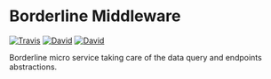 # Borderline Middleware

[![Travis](https://img.shields.io/travis/dsi-icl/borderline-middleware/master.svg?style=flat-square)](https://travis-ci.org/dsi-icl/borderline-middleware) 
[![David](https://img.shields.io/david/dsi-icl/borderline-middleware.svg?style=flat-square)](https://david-dm.org/dsi-icl/borderline-middleware) 
[![David](https://img.shields.io/david/dev/dsi-icl/dsi-icl/borderline-middleware.svg?style=flat-square)](https://david-dm.org/dsi-icl/borderline-middleware?type=dev) 

Borderline micro service taking care of the data query and endpoints abstractions.

